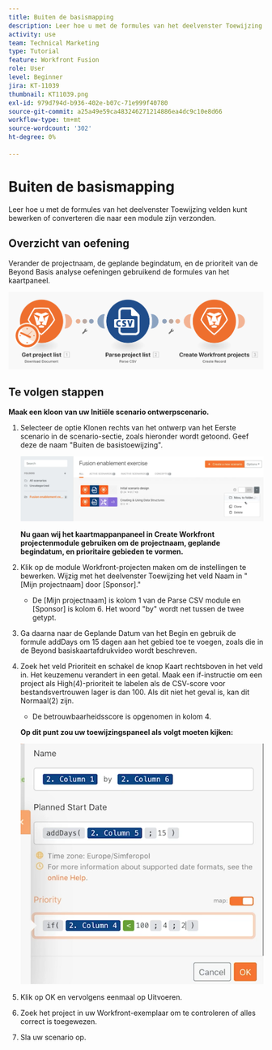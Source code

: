 ```yaml
---
title: Buiten de basismapping
description: Leer hoe u met de formules van het deelvenster Toewijzing velden kunt bewerken of converteren die naar een module zijn verzonden.
activity: use
team: Technical Marketing
type: Tutorial
feature: Workfront Fusion
role: User
level: Beginner
jira: KT-11039
thumbnail: KT11039.png
exl-id: 979d794d-b936-402e-b07c-71e999f40780
source-git-commit: a25a49e59ca483246271214886ea4dc9c10e8d66
workflow-type: tm+mt
source-wordcount: '302'
ht-degree: 0%

---
```


# Buiten de basismapping

Leer hoe u met de formules van het deelvenster Toewijzing velden kunt bewerken of converteren die naar een module zijn verzonden.

## Overzicht van oefening

Verander de projectnaam, de geplande begindatum, en de prioriteit van de Beyond Basis analyse oefeningen gebruikend de formules van het kaartpaneel.

![Afbeelding 1 verder dan basis toewijzen](../12-exercises/assets/beyond-basic-mapping-walkthrough-1.png)

## Te volgen stappen

**Maak een kloon van uw Initiële scenario ontwerpscenario.**

1. Selecteer de optie Klonen rechts van het ontwerp van het Eerste scenario in de scenario-sectie, zoals hieronder wordt getoond. Geef deze de naam &quot;Buiten de basistoewijzing&quot;.

   ![Afbeelding 2 naast Standaard toewijzen](../12-exercises/assets/beyond-basic-mapping-walkthrough-2.png)

   **Nu gaan wij het kaartmappanpaneel in Create Workfront projectenmodule gebruiken om de projectnaam, geplande begindatum, en prioritaire gebieden te vormen.**

1. Klik op de module Workfront-projecten maken om de instellingen te bewerken. Wijzig met het deelvenster Toewijzing het veld Naam in &quot;[Mijn projectnaam] door [Sponsor].&quot;

   + De [Mijn projectnaam] is kolom 1 van de Parse CSV module en [Sponsor] is kolom 6. Het woord &quot;by&quot; wordt net tussen de twee getypt.

1. Ga daarna naar de Geplande Datum van het Begin en gebruik de formule addDays om 15 dagen aan het gebied toe te voegen, zoals die in de Beyond basiskaartafdrukvideo wordt beschreven.
1. Zoek het veld Prioriteit en schakel de knop Kaart rechtsboven in het veld in. Het keuzemenu verandert in een getal. Maak een if-instructie om een project als High(4)-prioriteit te labelen als de CSV-score voor bestandsvertrouwen lager is dan 100. Als dit niet het geval is, kan dit Normaal(2) zijn.

   + De betrouwbaarheidsscore is opgenomen in kolom 4.

   **Op dit punt zou uw toewijzingspaneel als volgt moeten kijken:**

   ![Afbeelding 3 naast Standaard toewijzen](../12-exercises/assets/beyond-basic-mapping-walkthrough-3.png)

1. Klik op OK en vervolgens eenmaal op Uitvoeren.
1. Zoek het project in uw Workfront-exemplaar om te controleren of alles correct is toegewezen.
1. Sla uw scenario op.

